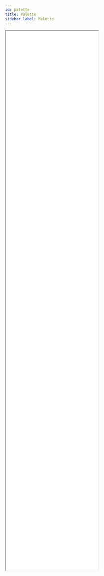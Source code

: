 ```yaml
---
id: palette
title: Palette
sidebar_label: Palette
---
```


<iframe src="/storybook-static/iframe.html?id=intro-core--colors" style="height: 1750px"></iframe>
<style>
    .onPageNav {
        display:none!important;
    }
</style>
